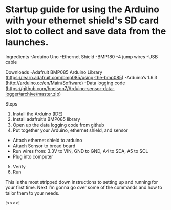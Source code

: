 # Startup guide for using the Arduino with your ethernet shield's SD card slot to collect and save data from the launches.
 
Ingredients
-Arduino Uno
-Ethernet Shield
-BMP180
-4 jump wires
-USB cable

Downloads
-Adafruit BMP085 Arduino Library (https://learn.adafruit.com/bmp085/using-the-bmp085)
-Arduino’s 1.6.3 (http://arduino.cc/en/Main/Software)
-Data logging code (https://github.com/hnelson7/Arduino-sensor-data-logger/archive/master.zip)


Steps
1. Install the Arduino (IDE)
2. Install adafruit’s BMP085 library
3. Open up the data logging code from github
4. Put together your Arduino, ethernet shield, and sensor
- Attach ethernet shield to arduino
- Attach Sensor to bread board
- Run wires from: 3.3V to VIN, GND to GND, A4 to SDA, A5 to SCL
- Plug into computer
5. Verify
6. Run

This is the most stripped down instructions to setting up and running for your first time. Next I’m gonna go over some of the commands and how to tailor them to your needs.  

!<<<see the file for instructions>>>!

